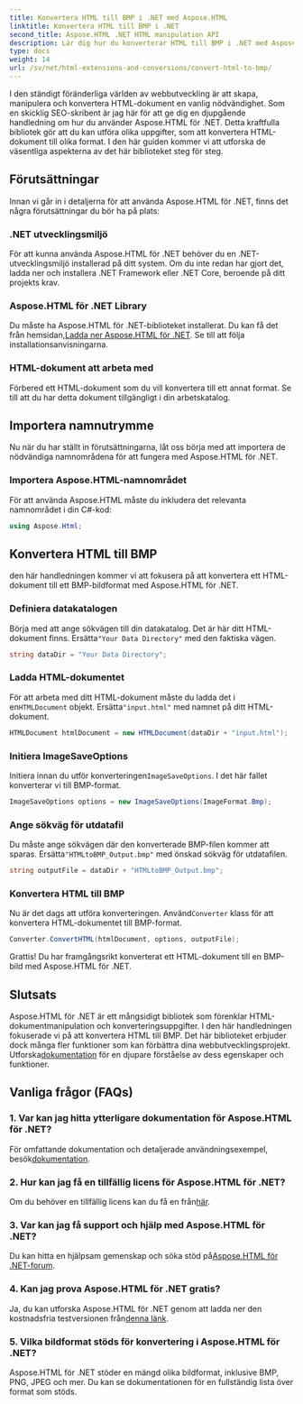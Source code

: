 ```yaml
---
title: Konvertera HTML till BMP i .NET med Aspose.HTML
linktitle: Konvertera HTML till BMP i .NET
second_title: Aspose.HTML .NET HTML manipulation API
description: Lär dig hur du konverterar HTML till BMP i .NET med Aspose.HTML för .NET. Omfattande guide för webbutvecklare för att utnyttja Aspose.HTML för .NET.
type: docs
weight: 14
url: /sv/net/html-extensions-and-conversions/convert-html-to-bmp/
---
```

I den ständigt föränderliga världen av webbutveckling är att skapa, manipulera och konvertera HTML-dokument en vanlig nödvändighet. Som en skicklig SEO-skribent är jag här för att ge dig en djupgående handledning om hur du använder Aspose.HTML för .NET. Detta kraftfulla bibliotek gör att du kan utföra olika uppgifter, som att konvertera HTML-dokument till olika format. I den här guiden kommer vi att utforska de väsentliga aspekterna av det här biblioteket steg för steg.

## Förutsättningar

Innan vi går in i detaljerna för att använda Aspose.HTML för .NET, finns det några förutsättningar du bör ha på plats:

### .NET utvecklingsmiljö

För att kunna använda Aspose.HTML för .NET behöver du en .NET-utvecklingsmiljö installerad på ditt system. Om du inte redan har gjort det, ladda ner och installera .NET Framework eller .NET Core, beroende på ditt projekts krav.

### Aspose.HTML för .NET Library

 Du måste ha Aspose.HTML för .NET-biblioteket installerat. Du kan få det från hemsidan,[Ladda ner Aspose.HTML för .NET](https://releases.aspose.com/html/net/). Se till att följa installationsanvisningarna.

### HTML-dokument att arbeta med

Förbered ett HTML-dokument som du vill konvertera till ett annat format. Se till att du har detta dokument tillgängligt i din arbetskatalog.

## Importera namnutrymme

Nu när du har ställt in förutsättningarna, låt oss börja med att importera de nödvändiga namnområdena för att fungera med Aspose.HTML för .NET.

### Importera Aspose.HTML-namnområdet

För att använda Aspose.HTML måste du inkludera det relevanta namnområdet i din C#-kod:

```csharp
using Aspose.Html;
```

## Konvertera HTML till BMP

den här handledningen kommer vi att fokusera på att konvertera ett HTML-dokument till ett BMP-bildformat med Aspose.HTML för .NET.

### Definiera datakatalogen

 Börja med att ange sökvägen till din datakatalog. Det är här ditt HTML-dokument finns. Ersätta`"Your Data Directory"` med den faktiska vägen.

```csharp
string dataDir = "Your Data Directory";
```

### Ladda HTML-dokumentet

 För att arbeta med ditt HTML-dokument måste du ladda det i en`HTMLDocument` objekt. Ersätta`"input.html"` med namnet på ditt HTML-dokument.

```csharp
HTMLDocument htmlDocument = new HTMLDocument(dataDir + "input.html");
```

### Initiera ImageSaveOptions

 Initiera innan du utför konverteringen`ImageSaveOptions`. I det här fallet konverterar vi till BMP-format.

```csharp
ImageSaveOptions options = new ImageSaveOptions(ImageFormat.Bmp);
```

### Ange sökväg för utdatafil

 Du måste ange sökvägen där den konverterade BMP-filen kommer att sparas. Ersätta`"HTMLtoBMP_Output.bmp"` med önskad sökväg för utdatafilen.

```csharp
string outputFile = dataDir + "HTMLtoBMP_Output.bmp";
```

### Konvertera HTML till BMP

 Nu är det dags att utföra konverteringen. Använd`Converter` klass för att konvertera HTML-dokumentet till BMP-format.

```csharp
Converter.ConvertHTML(htmlDocument, options, outputFile);
```

Grattis! Du har framgångsrikt konverterat ett HTML-dokument till en BMP-bild med Aspose.HTML för .NET.

## Slutsats

Aspose.HTML för .NET är ett mångsidigt bibliotek som förenklar HTML-dokumentmanipulation och konverteringsuppgifter. I den här handledningen fokuserade vi på att konvertera HTML till BMP. Det här biblioteket erbjuder dock många fler funktioner som kan förbättra dina webbutvecklingsprojekt. Utforska[dokumentation](https://reference.aspose.com/html/net/) för en djupare förståelse av dess egenskaper och funktioner.

## Vanliga frågor (FAQs)

### 1. Var kan jag hitta ytterligare dokumentation för Aspose.HTML för .NET?

 För omfattande dokumentation och detaljerade användningsexempel, besök[dokumentation](https://reference.aspose.com/html/net/).

### 2. Hur kan jag få en tillfällig licens för Aspose.HTML för .NET?

Om du behöver en tillfällig licens kan du få en från[här](https://purchase.aspose.com/temporary-license/).

### 3. Var kan jag få support och hjälp med Aspose.HTML för .NET?

 Du kan hitta en hjälpsam gemenskap och söka stöd på[Aspose.HTML för .NET-forum](https://forum.aspose.com/).

### 4. Kan jag prova Aspose.HTML för .NET gratis?

 Ja, du kan utforska Aspose.HTML för .NET genom att ladda ner den kostnadsfria testversionen från[denna länk](https://releases.aspose.com/).

### 5. Vilka bildformat stöds för konvertering i Aspose.HTML för .NET?

Aspose.HTML för .NET stöder en mängd olika bildformat, inklusive BMP, PNG, JPEG och mer. Du kan se dokumentationen för en fullständig lista över format som stöds.
